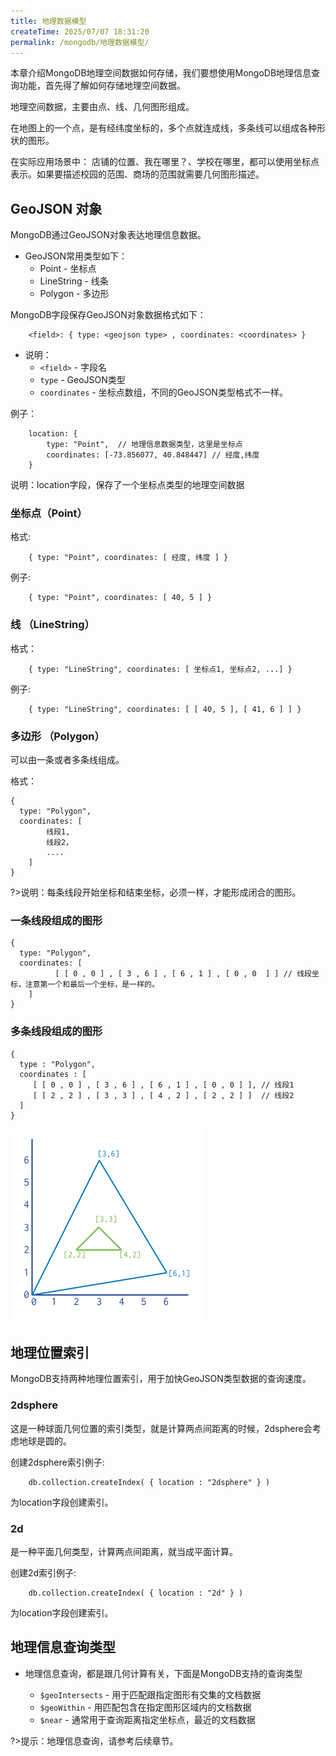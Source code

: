 ```yaml
---
title: 地理数据模型
createTime: 2025/07/07 18:31:20
permalink: /mongodb/地理数据模型/
---
```

本章介绍MongoDB地理空间数据如何存储，我们要想使用MongoDB地理信息查询功能，首先得了解如何存储地理空间数据。

地理空间数据，主要由点、线、几何图形组成。

在地图上的一个点，是有经纬度坐标的，多个点就连成线，多条线可以组成各种形状的图形。

在实际应用场景中：
店铺的位置、我在哪里？、学校在哪里，都可以使用坐标点表示。如果要描述校园的范围、商场的范围就需要几何图形描述。

## GeoJSON 对象
MongoDB通过GeoJSON对象表达地理信息数据。

- GeoJSON常用类型如下：
    - Point - 坐标点
    - LineString - 线条
    - Polygon - 多边形

MongoDB字段保存GeoJSON对象数据格式如下：
```shell
    <field>: { type: <geojson type> , coordinates: <coordinates> }
```

- 说明：
    - `<field>` - 字段名
    - `type` - GeoJSON类型
    - `coordinates` - 坐标点数组，不同的GeoJSON类型格式不一样。

例子：
```shell
    location: {
        type: "Point",  // 地理信息数据类型，这里是坐标点
        coordinates: [-73.856077, 40.848447] // 经度,纬度
    }
```

说明：location字段，保存了一个坐标点类型的地理空间数据

### 坐标点（Point）

格式:
```shell
    { type: "Point", coordinates: [ 经度, 纬度 ] }
```

例子:
```shell
    { type: "Point", coordinates: [ 40, 5 ] }
```

### 线 （LineString）

格式：
```shell
    { type: "LineString", coordinates: [ 坐标点1, 坐标点2, ...] }
```

例子:
```shell
    { type: "LineString", coordinates: [ [ 40, 5 ], [ 41, 6 ] ] }
```

### 多边形 （Polygon）

可以由一条或者多条线组成。

格式：
```shell
{
  type: "Polygon",
  coordinates: [ 
        线段1,
        线段2，
        ....
    ]
}
```

?>说明：每条线段开始坐标和结束坐标，必须一样，才能形成闭合的图形。

### 一条线段组成的图形
```shell
{
  type: "Polygon",
  coordinates: [
          [ [ 0 , 0 ] , [ 3 , 6 ] , [ 6 , 1 ] , [ 0 , 0  ] ] // 线段坐标，注意第一个和最后一个坐标，是一样的。
    ]
}
```

### 多条线段组成的图形
```shell
{
  type : "Polygon",
  coordinates : [
     [ [ 0 , 0 ] , [ 3 , 6 ] , [ 6 , 1 ] , [ 0 , 0 ] ], // 线段1
     [ [ 2 , 2 ] , [ 3 , 3 ] , [ 4 , 2 ] , [ 2 , 2 ] ]  // 线段2
  ]
}
```

![img](./img/1.png ':width=80%')

## 地理位置索引

MongoDB支持两种地理位置索引，用于加快GeoJSON类型数据的查询速度。

### 2dsphere

这是一种球面几何位置的索引类型，就是计算两点间距离的时候，2dsphere会考虑地球是圆的。

创建2dsphere索引例子:
```shell
    db.collection.createIndex( { location : "2dsphere" } )
```
为location字段创建索引。

### 2d
是一种平面几何类型，计算两点间距离，就当成平面计算。

创建2d索引例子:
```shell
    db.collection.createIndex( { location : "2d" } )
```
为location字段创建索引。

## 地理信息查询类型
- 地理信息查询，都是跟几何计算有关，下面是MongoDB支持的查询类型

    - `$geoIntersects` - 用于匹配跟指定图形有交集的文档数据
    - `$geoWithin` - 用匹配包含在指定图形区域内的文档数据
    - `$near` - 通常用于查询距离指定坐标点，最近的文档数据

?>提示：地理信息查询，请参考后续章节。